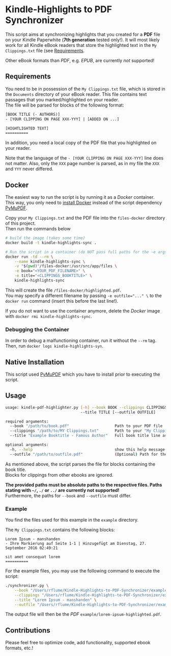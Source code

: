 # Kindle-Highlights to PDF Synchronizer

This script aims at synchronizing highlights that you created for a **PDF** file on your Kindle Paperwhite (**7th generation** tested only!). It will most likely work for all Kindle eBook readers that store the highlighted text in the `My Clippings.txt` file (see [Requirements](#requirements).

Other eBook formats than *PDF*, e.g. *EPUB*, are currently *not* supported!

## Requirements

You need to be in possession of the `My Clippings.txt` file, which is stored in the `Documents` directory of your eBook reader. This file contains text passages that you marked/highlighted on your reader.<br/>
The file will be parsed for blocks of the following format:

```txt
[BOOK TITLE (- AUTHORS)]
- [YOUR CLIPPING ON PAGE XXX-YYY] | [ADDED ON ...]

[HIGHTLIGHTED TEXT]
==========
```

In addition, you need a local copy of the PDF file that you highlighted on your reader.

Note that the language of the `- [YOUR CLIPPING ON PAGE XXX-YYY]` line does not matter. Also, only the `XXX` page number is parsed, as in my file the `XXX` and `YYY` never differed.

## Docker

The easiest way to run the script is by running it as a *Docker* container.<br/>
This way, you only need to [install Docker](https://docs.docker.com/install/) instead of the script dependency [PyMuPDF](https://github.com/rk700/PyMuPDF).

Copy your `My Clippings.txt` and the PDF file into the `files-docker` directory of this project.<br/>
Then run the commands below

```bash
# build the image (takes some time)
docker build -t kindle-highlights-sync .

# Run the script in a container (do NOT pass full paths for the -e args)
docker run -td --rm \
    --name kindle-highlights-sync \
    -v "$(pwd)"/files-docker:/usr/src/app/files \
    -e book="<YOUR_PDF_FILENAME>" \
    -e title="<CLIPPINGS_BOOKTITLE>" \
    kindle-highlights-sync
```

This will create the file `/files-docker/highlighted.pdf`.<br/>
You may specify a different filename by passing `-e outfile="..." \` to the `docker run` command (insert this before the last line!).

If you do not want to use the container anymore, delete the *Docker* image with `docker rmi kindle-highlights-sync`.

### Debugging the Container

In order to debug a malfunctioning container, run it without the `--rm` tag. Then, run `docker logs kindle-highlights-syn`.

## Native Installation

This script used [PyMuPDF](https://github.com/rk700/PyMuPDF) which you have to install prior to executing the script.

## Usage

```bash
usage: kindle-pdf-highlighter.py [-h] --book BOOK --clippings CLIPPINGS
                                 --title TITLE [--outfile OUTFILE]

required arguments:
  --book "/path/to/book.pdf"                    Path to your PDF file
  --clippings "/path/to/MY Clippings.txt"       Path to your "My Clippings.txt" file
  --title "Example Booktitle - Famous Author"   Full book title line as found in the "My Clippings.txt"

optional arguments:
  -h, --help                                    show this help message and exit
  --outfile "/path/to/outfile.pdf"              (Optional) Path for the highlighted PDF file
```

As mentioned above, the script parses the file for blocks containing the book title.<br/>
Blocks for clippings from other ebooks are ignored.

**The provided paths must be absolute paths to the respective files. Paths stating with `~/`, `./` or `../` are currently not supported!**<br/>
Furthermore, the paths for `--book` and `--outfile` must differ.

### Example

You find the files used for this example in the `example` directory.

The `My Clippings.txt` contains the following blocks:

```text
Lorem Ipsum - manshanden
- Ihre Markierung auf Seite 1-1 | Hinzugefügt am Dienstag, 27. September 2016 02:49:21

sit amet consequat lorem
==========
```

For the example files, you may use the following command to execute the script:

```bash
./synchronizer.py \
    --book "/Users/rflume/Kindle-Highlights-to-PDF-Synchronizer/example/lorem-ipsum.pdf" \
    --clippings "/Users/rflume/Kindle-Highlights-to-PDF-Synchronizer/example/My Clippings.txt" \
    --title "Lorem Ipsum - manshanden" \
    --outfile "/Users/rflume/Kindle-Highlights-to-PDF-Synchronizer/example/lorem-ipsum-highlighted.pdf"
```

The output file will then be the *PDF* `example/lorem-ipsum-highlighted.pdf`.

## Contributions

Please feel free to optimize code, add functionality, supported ebook formats, etc.!
